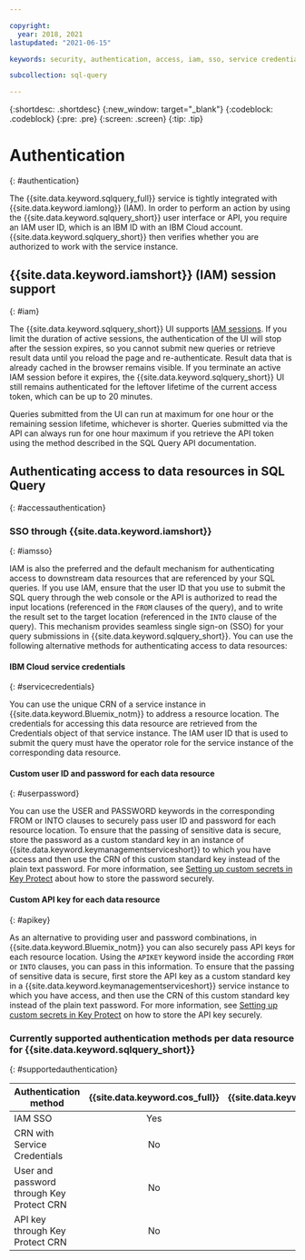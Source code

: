 ```yaml
---

copyright:
  year: 2018, 2021
lastupdated: "2021-06-15"

keywords: security, authentication, access, iam, sso, service credential

subcollection: sql-query

---
```


{:shortdesc: .shortdesc}
{:new_window: target="_blank"}
{:codeblock: .codeblock}
{:pre: .pre}
{:screen: .screen}
{:tip: .tip}


# Authentication
{: #authentication}

The {{site.data.keyword.sqlquery_full}} service is tightly integrated with {{site.data.keyword.iamlong}} (IAM). 
In order to perform an action by using the {{site.data.keyword.sqlquery_short}} user interface or API, you require an IAM user ID, which is an IBM ID with an IBM Cloud account. {{site.data.keyword.sqlquery_short}} then verifies whether you are authorized to work with the service instance.

## {{site.data.keyword.iamshort}} (IAM) session support
{: #iam}

The {{site.data.keyword.sqlquery_short}} UI supports [IAM sessions](/docs/account?topic=account-iam-work-sessions). If you limit the duration of active sessions, the authentication of the UI will stop after the session expires, so you cannot submit new queries or retrieve result data until you reload the page and re-authenticate. Result data that is already cached in the browser remains visible. If you terminate an active IAM session before it expires, the {{site.data.keyword.sqlquery_short}} UI still remains authenticated for the leftover lifetime of the current access token, which can be up to 20 minutes.

Queries submitted from the UI can run at maximum for one hour or the remaining session lifetime, whichever is shorter. Queries submitted via the API can always run for one hour maximum if you retrieve the API token using the method described in the SQL Query API documentation.

## Authenticating access to data resources in SQL Query
{: #accessauthentication}

### SSO through {{site.data.keyword.iamshort}}
{: #iamsso}

IAM is also the preferred and the default mechanism for authenticating access to downstream data resources that are referenced by your SQL queries. If you use IAM, ensure that the user ID that you use to submit the SQL query through the web console or the API is authorized to read the input locations (referenced in the `FROM` clauses of the query), and to write the result set to the target location (referenced in the `INTO` clause of the query). 
This mechanism provides seamless single sign-on (SSO) for your query submissions in {{site.data.keyword.sqlquery_short}}. 
You can use the following alternative methods for authenticating access to data resources:

#### IBM Cloud service credentials
{: #servicecredentials}

You can use the unique CRN of a service instance in {{site.data.keyword.Bluemix_notm}} to address a resource location. 
The credentials for accessing this data resource are retrieved from the Credentials object of that service instance. 
The IAM user ID that is used to submit the query must have the operator role for the service instance of the corresponding data resource.

#### Custom user ID and password for each data resource
{: #userpassword}

You can use the USER and PASSWORD keywords in the corresponding FROM or INTO clauses to securely pass user ID and password for each resource location. 
To ensure that the passing of sensitive data is secure, store the password as a custom standard key in an instance of {{site.data.keyword.keymanagementserviceshort}} to which you have access and then use the CRN of this custom standard key instead of the plain text password.
For more information, see [Setting up custom secrets in Key Protect](#kpsetup) about how to store the password securely.

#### Custom API key for each data resource
{: #apikey}

As an alternative to providing user and password combinations, in {{site.data.keyword.Bluemix_notm}} you can also securely pass API keys for each resource location. Using the `APIKEY` keyword inside the according `FROM` or `INTO` clauses, you can pass in this information. 
To ensure that the passing of sensitive data is secure, first store the API key as a custom standard key in a 
{{site.data.keyword.keymanagementserviceshort}} service instance to which you have access, and then use the CRN of this custom standard key instead of the plain text password. For more information, see [Setting up custom secrets in Key Protect](#kpsetup) on how to store the API key securely.

### Currently supported authentication methods per data resource for {{site.data.keyword.sqlquery_short}}
{: #supportedauthentication}

| Authentication method                 | {{site.data.keyword.cos_full}}   | {{site.data.keyword.Db2_on_Cloud_long}}  | {{site.data.keyword.dashdblong}} |
| ---                                   | :---: | :---:        | :---:                  |
| IAM SSO                               | Yes   | Enterprise   | Enterprise             |
| CRN with Service Credentials          | No    | Yes          | Yes                    |
| User and password through Key Protect CRN | No    | Yes          | Yes                    |
| API key through Key Protect CRN           | No    | Enterprise   | Enterprise             |
